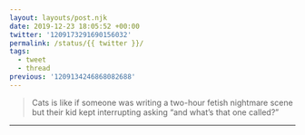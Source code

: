 ```yaml
---
layout: layouts/post.njk
date: 2019-12-23 18:05:52 +00:00
twitter: '1209173291690156032'
permalink: /status/{{ twitter }}/
tags: 
  - tweet
  - thread
previous: '1209134246868082688'
---
```


> Cats is like if someone was writing a two-hour fetish nightmare scene but their kid kept interrupting asking “and what’s that one called?”

---
